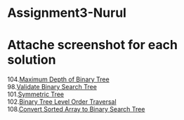 # Assignment3-Nurul
# Attache screenshot for each solution
104.[Maximum Depth of Binary Tree](https://leetcode.com/problems/maximum-depth-of-binary-tree/)<br>
98.[Validate Binary Search Tree](https://leetcode.com/problems/validate-binary-search-tree/)<br>
101.[Symmetric Tree](https://leetcode.com/problems/symmetric-tree/description/)<br>
102.[Binary Tree Level Order Traversal](https://leetcode.com/problems/binary-tree-level-order-traversal/description/)<br>
108.[Convert Sorted Array to Binary Search Tree](https://leetcode.com/problems/convert-sorted-array-to-binary-search-tree/description/)
